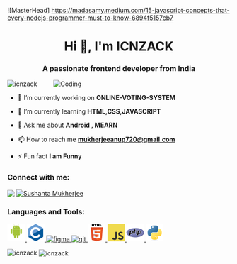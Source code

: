 ![MasterHead]
https://madasamy.medium.com/15-javascript-concepts-that-every-nodejs-programmer-must-to-know-6894f5157cb7
<h1 align="center">Hi 👋, I'm ICNZACK</h1>
<h3 align="center">A passionate frontend developer from India</h3>
<img align="right" alt="Coding" width="400" src="https://user-images.githubusercontent.com/69011963/137184767-79a13ec7-1bb3-4341-a6da-3a149c9c159a.gif">

<p align="left"> <img src="https://komarev.com/ghpvc/?username=icnzack&label=Profile%20views&color=0e75b6&style=flat" alt="icnzack" /> </p>

- 🔭 I’m currently working on **ONLINE-VOTING-SYSTEM**

- 🌱 I’m currently learning **HTML,CSS,JAVASCRIPT**

- 💬 Ask me about **Android , MEARN**

- 📫 How to reach me **mukherjeeanup720@gmail.com**

- ⚡ Fun fact **I am Funny**

<h3 align="left">Connect with me:</h3>
<p align="left">
<a href="www.linkedin.com/in/sushanta-mukherjee-469310247" target="_blank"><img align="center" src="https://img.icons8.com/3d-fluency/40/null/linkedin.png"/></a>
<a href="https://www.facebook.com/suhantamukherjee.sushantamukherjee?mibextid=ZbWKwL" target="_blank"><img align="center" src="https://img.icons8.com/3d-fluency/40/null/facebook-circled.png" alt="Sushanta Mukherjee"/></a>

<h3 align="left">Languages and Tools:</h3>
<p align="left"> <a href="https://developer.android.com" target="_blank" rel="noreferrer"> <img src="https://raw.githubusercontent.com/devicons/devicon/master/icons/android/android-original-wordmark.svg" alt="android" width="40" height="40"/> </a> <a href="https://www.cprogramming.com/" target="_blank" rel="noreferrer"> <img src="https://raw.githubusercontent.com/devicons/devicon/master/icons/c/c-original.svg" alt="c" width="40" height="40"/> </a> <a href="https://www.figma.com/" target="_blank" rel="noreferrer"> <img src="https://www.vectorlogo.zone/logos/figma/figma-icon.svg" alt="figma" width="40" height="40"/> </a> <a href="https://git-scm.com/" target="_blank" rel="noreferrer"> <img src="https://www.vectorlogo.zone/logos/git-scm/git-scm-icon.svg" alt="git" width="40" height="40"/> </a> <a href="https://www.w3.org/html/" target="_blank" rel="noreferrer"> <img src="https://raw.githubusercontent.com/devicons/devicon/master/icons/html5/html5-original-wordmark.svg" alt="html5" width="40" height="40"/> </a> <a href="https://developer.mozilla.org/en-US/docs/Web/JavaScript" target="_blank" rel="noreferrer"> <img src="https://raw.githubusercontent.com/devicons/devicon/master/icons/javascript/javascript-original.svg" alt="javascript" width="40" height="40"/> </a> <a href="https://www.php.net" target="_blank" rel="noreferrer"> <img src="https://raw.githubusercontent.com/devicons/devicon/master/icons/php/php-original.svg" alt="php" width="40" height="40"/> </a> <a href="https://www.python.org" target="_blank" rel="noreferrer"> <img src="https://raw.githubusercontent.com/devicons/devicon/master/icons/python/python-original.svg" alt="python" width="40" height="40"/> </a> </p>

<p><img align="left" src="https://github-readme-stats.vercel.app/api/top-langs?username=icnzack&show_icons=true&locale=en&layout=compact" alt="icnzack" /></p>

<p>&nbsp;<img align="center" src="https://github-readme-stats.vercel.app/api?username=icnzack&show_icons=true&locale=en" alt="icnzack" /></p>
